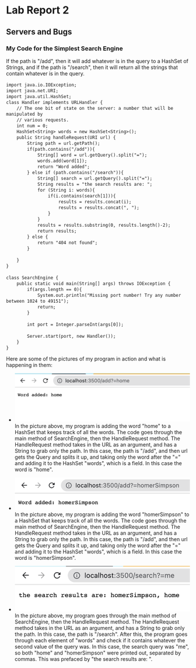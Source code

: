 # Lab Report 2
## Servers and Bugs

### My Code for the Simplest Search Engine
If the path is "/add", then it will add whatever is in the query to a HashSet of Strings, and if the path is "/search", then it will return all the strings that contain whatever is in the query.
```
import java.io.IOException;
import java.net.URI;
import java.util.HashSet;
class Handler implements URLHandler {
    // The one bit of state on the server: a number that will be manipulated by
    // various requests.
    int num = 0;
    HashSet<String> words = new HashSet<String>();
    public String handleRequest(URI url) {
        String path = url.getPath();
        if(path.contains("/add")){
            String[] word = url.getQuery().split("=");
            words.add(word[1]);
            return "Word added";
        } else if (path.contains("/search")){
            String[] search = url.getQuery().split("=");
            String results = "the search results are: ";
            for (String i: words){
                if(i.contains(search[1])){
                    results = results.concat(i);
                    results = results.concat(", ");
                }
            }
            results = results.substring(0, results.length()-2);
            return results;
        } else {
            return "404 not found";
        }

    }
}

class SearchEngine {
    public static void main(String[] args) throws IOException {
        if(args.length == 0){
            System.out.println("Missing port number! Try any number between 1024 to 49151");
            return;
        }

        int port = Integer.parseInt(args[0]);

        Server.start(port, new Handler());
    }
}
```

Here are some of the pictures of my program in action and what is happening in them:
* ![Image](/Images/SearchExample1.png)
In the picture above, my program is adding the word "home" to a HashSet that keeps track of all the words. The code goes through the main method of SearchEngine, then the HandleRequest method. The HandleRequest method takes in the URL as an argument, and has a String to grab only the path. In this case, the path is "/add", and then url gets the Query and splits it up, and taking only the word after the "=" and adding it to the HashSet "words", which is a field. In this case the word is "home".

* ![Image](/Images/SearchExample2.png)
In the picture above, my program is adding the word "homerSimpson" to a HashSet that keeps track of all the words. The code goes through the main method of SearchEngine, then the HandleRequest method. The HandleRequest method takes in the URL as an argument, and has a String to grab only the path. In this case, the path is "/add", and then url gets the Query and splits it up, and taking only the word after the "=" and adding it to the HashSet "words", which is a field. In this case the word is "homerSimpson".

* ![Image](/Images/SearchExample3.png)
In the picture above, my program goes through the main method of SearchEngine, then the HandleRequest method. The HandleRequest method takes in the URL as an argument, and has a String to grab only the path. In this case, the path is "/search". After this, the program goes through each element of "words" and check if it contains whatever the second value of the query was. In this case, the search query was "me", so both "home" and "homerSimpson" were printed out, separated by commas. This was prefaced by "the search results are: ".